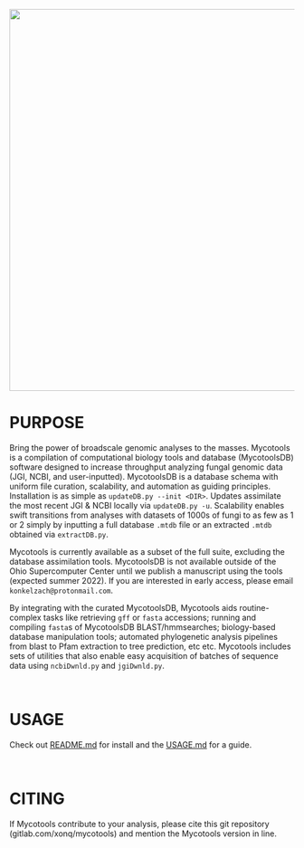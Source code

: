 <p align="center">
    <img
        width="675"
        src="https://gitlab.com/xonq/mycotools/-/raw/master/misc/logo.png"
    >
</p>

# PURPOSE
Bring the power of broadscale genomic analyses to the masses. Mycotools is a compilation of computational biology tools and database (MycotoolsDB) software designed to increase throughput analyzing fungal genomic data (JGI, NCBI, and user-inputted). MycotoolsDB is a database schema with uniform file curation, scalability, and automation as guiding principles. Installation is as simple as `updateDB.py --init <DIR>`. Updates assimilate the most recent JGI & NCBI locally via `updateDB.py -u`. Scalability enables swift transitions from analyses with datasets of 1000s of fungi to as few as 1 or 2 simply by inputting a full database `.mtdb` file or an extracted `.mtdb` obtained via `extractDB.py`. 

Mycotools is currently available as a subset of the full suite, excluding the database assimilation tools. MycotoolsDB is not available outside of the Ohio Supercomputer Center until we publish a manuscript using the tools (expected summer 2022). If you are interested in early access, please email `konkelzach@protonmail.com`.

By integrating with the curated MycotoolsDB, Mycotools aids routine-complex tasks like retrieving `gff` or `fasta` accessions; running and compiling `fasta`s of MycotoolsDB BLAST/hmmsearches; biology-based database manipulation tools; automated phylogenetic analysis pipelines from blast to Pfam extraction to tree prediction, etc etc. Mycotools includes sets of utilities that also enable easy acquisition of batches of sequence data using `ncbiDwnld.py` and `jgiDwnld.py`.

<br />

# USAGE
Check out [README.md](https://gitlab.com/xonq/mycotools/-/tree/master/mycotools) for install and the [USAGE.md](https://gitlab.com/xonq/mycotools/-/blob/master/mycotools/USAGE.md) for a guide. 

<br />

# CITING
If Mycotools contribute to your analysis, please cite this git repository (gitlab.com/xonq/mycotools) and mention the Mycotools version in line.
